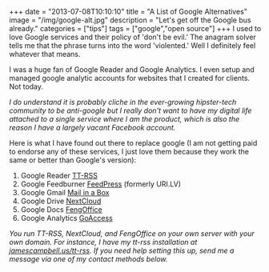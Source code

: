 +++
date = "2013-07-08T10:10:10"
title = "A List of Google Alternatives"
image = "/img/google-alt.jpg"
description = "Let's get off the Google bus already."
categories = ["tips"]
tags = ["google","open source"]
+++
I used to love Google services and their policy of 'don't be evil.' The anagram solver tells me that the phrase turns into the word 'violented.' Well I definitely feel whatever that means. 

I was a huge fan of Google Reader and Google Analytics. I even setup and managed google analytic accounts for websites that I created for clients. Not today. 

_I do understand it is probably cliche in the ever-growing hipster-tech community to be anti-google but I really don't want to have my digital life attached to a single service where I am the product, which is also the reason I have a largely vacant Facebook account._

Here is what I have found out there to replace google (I am not getting paid to endorse any of these services, I just love them because they work the same or better than Google's version):

1. Google Reader <i class='fa fa-hand-o-right'></i> [TT-RSS][1]
2. Google Feedburner <i class='fa fa-hand-o-right'></i> [FeedPress][2] (formerly URI.LV)
3. Google Gmail <i class='fa fa-hand-o-right'></i> [Mail in a Box][3]
4. Google Drive <i class='fa fa-hand-o-right'></i> [NextCloud][4]
5. Google Docs <i class='fa fa-hand-o-right'></i> [FengOffice][5]
6. Google Analytics <i class='fa fa-hand-o-right'></i> [GoAccess][6]

*You run TT-RSS, NextCloud, and FengOffice on your own server with your own domain. For instance, I have my tt-rss installation at [jamescampbell.us/tt-rss](http://www.jamescampbell.us/tt-rss). If you need help setting this up, send me a message via one of my contact methods below.*

[1]: https://tt-rss.org/ "Nice, easy install and lightweight rss feed manager and reader"
[2]: http://feedpress.it "Highly customizable, mine is running at feed.jamescampbell.us/jamescampbell"
[3]: https://mailinabox.email "Yes, you can run your own email server."
[4]: https://nextcloud.com/install "your data your way, bonus points is it comes with Mail in a Box"
[5]: http://www.fengoffice.com/web/professional_vs_community.php "Google docs and calendar and notes"
[6]: https://github.com/allinurl/goaccess "Nice linux terminal interface in case you dont have web access"